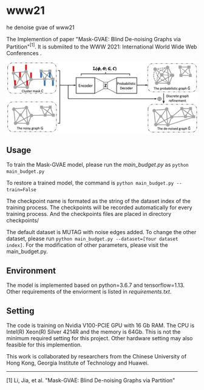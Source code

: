 # www21
he denoise gvae of www21

The Implemention of paper "Mask-GVAE: Blind De-noising Graphs via Partition"<sup>[1]</sup>. It is submiited to the WWW 2021: International World Wide Web Conferences .

![Mask-GVAE](https://github.com/halimiqi/www21/blob/master/Mask-GVAE_model.png)  

## Usage

To train the Mask-GVAE model, please run the *main_budget.py* as `python main_budget.py`

To restore a trained model, the command is `python main_budget.py --train=False`

The checkpoint name is formated as the string of the dataset index of the training process. The checkpoints will be recorded automatically for every training process. And the checkpoints files are placed in directory checkpoints/

The default dataset is MUTAG with noise edges added. To change the other dataset, please run `python main_budget.py --dataset=[Your dataset index]`. For the modification of other parameters, please visit the main_budget.py.
 
## Environment
The model is implemented based on python=3.6.7 and tensorflow=1.13. Other requirements of the enviorment is listed in *requirements.txt*.

## Setting
The code is training on Nvidia V100-PCIE GPU with 16 Gb RAM. The CPU is Intel(R) Xeon(R) Silver 4214R and the memory is 64Gb. This is not the minimum required setting for this project. Other hardware setting may also feasible for this implemention.

This work is collaborated by researchers from the Chinese University of Hong Kong, Georgia Institute of Technology and Huawei.

---
[1] Li, Jia, et al. "Mask-GVAE: Blind De-noising Graphs via Partition"
